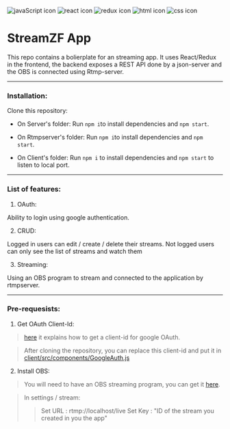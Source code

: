 ![javaScript icon](https://github.com/Zefevr/FinalEvaluation/blob/master/dev-icons/js.svg)
![react icon](https://github.com/Zefevr/FinalEvaluation/blob/master/dev-icons/react.svg)
![redux icon](https://github.com/Zefevr/FinalEvaluation/blob/master/dev-icons/redux.svg)
![html icon](https://github.com/Zefevr/FinalEvaluation/blob/master/dev-icons/html.svg)
![css icon](https://github.com/Zefevr/FinalEvaluation/blob/master/dev-icons/css.svg)


# StreamZF App
This repo contains a bolierplate for an streaming app. It uses React/Redux in the frontend, the backend exposes a REST API done by a json-server and the OBS is connected using Rtmp-server.

_______________________________________________________________________________

### Installation:

Clone this repository:

* On Server's folder: Run `npm i`to install dependencies and `npm start`.

* On Rtmpserver's folder: Run `npm i`to install dependencies and `npm start`.

* On Client's folder: Run `npm i` to install dependencies and `npm start` to listen to local port.


_______________________________________________________________________________

### List of features:

1. OAuth:
  
  Ability to login using google authentication.

2. CRUD:
 
  Logged in users can edit / create / delete their streams.
  Not logged users can only see the list of streams and watch them

3. Streaming:
  
  Using an OBS program to stream and connected to the application by rtmpserver.

_______________________________________________________________________________

### Pre-requesists:

1. Get OAuth Client-Id:

 > [here](https://developers.google.com/fit/android/get-api-key) it explains how to get a client-id for google OAuth.
  
 > After cloning the repository, you can replace this client-id and put it in [client/src/components/GoogleAuth.js](https://github.com/Zefevr/StreamZF/blob/master/client/src/components/GoogleAuth.js)
  
2. Install OBS:

 > You will need to have an OBS streaming program, you can get it [here](https://obsproject.com).
 
 > In settings / stream:
  >> Set URL : rtmp://localhost/live
  >> Set Key : "ID of the stream you created in you the app"
  
  

